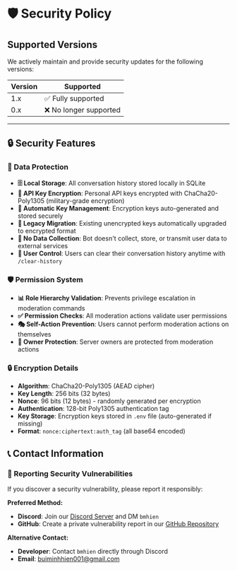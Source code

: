 # 🛡️ Security Policy

## Supported Versions

We actively maintain and provide security updates for the following versions:

| Version | Supported          |
| ------- | ------------------ |
| 1.x     | ✅ Fully supported |
| 0.x     | ❌ No longer supported |

---

## 🔒 Security Features

### 🔐 Data Protection

- **🗄️ Local Storage**: All conversation history stored locally in SQLite
- **🔑 API Key Encryption**: Personal API keys encrypted with ChaCha20-Poly1305 (military-grade encryption)
- **🔐 Automatic Key Management**: Encryption keys auto-generated and stored securely
- **🔄 Legacy Migration**: Existing unencrypted keys automatically upgraded to encrypted format
- **🚫 No Data Collection**: Bot doesn't collect, store, or transmit user data to external services
- **🧹 User Control**: Users can clear their conversation history anytime with `/clear-history`

### 🛡️ Permission System

- **📊 Role Hierarchy Validation**: Prevents privilege escalation in moderation commands
- **✅ Permission Checks**: All moderation actions validate user permissions
- **🎭 Self-Action Prevention**: Users cannot perform moderation actions on themselves
- **👑 Owner Protection**: Server owners are protected from moderation actions

### 🔒 Encryption Details

- **Algorithm**: ChaCha20-Poly1305 (AEAD cipher)
- **Key Length**: 256 bits (32 bytes)
- **Nonce**: 96 bits (12 bytes) - randomly generated per encryption
- **Authentication**: 128-bit Poly1305 authentication tag
- **Key Storage**: Encryption keys stored in `.env` file (auto-generated if missing)
- **Format**: `nonce:ciphertext:auth_tag` (all base64 encoded)

## 📞 Contact Information

### 🚨 Reporting Security Vulnerabilities

If you discover a security vulnerability, please report it responsibly:

**Preferred Method:**
- **Discord**: Join our [Discord Server](https://discord.gg/pevruS26Au) and DM `bmhien`
- **GitHub**: Create a private vulnerability report in our [GitHub Repository](https://github.com/bm-hien/Iris-Discord-AI)

**Alternative Contact:**
- **Developer**: Contact `bmhien` directly through Discord
- **Email**: buiminhhien001@gmail.com
